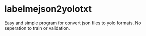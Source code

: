 # labelmejson2yolotxt
Easy and simple program for convert json files to yolo formats. No seperation to train or validation.
